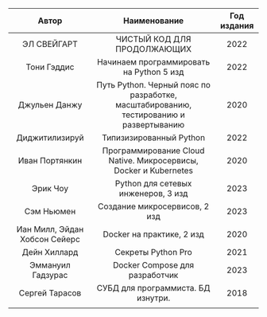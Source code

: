|             Автор             |                                     Наименование                                      | Год издания |
|:-----------------------------:|:-------------------------------------------------------------------------------------:|:-----------:|
|          ЭЛ СВЕЙГАРТ          |                              ЧИСТЫЙ КОД ДЛЯ ПРОДОЛЖАЮЩИХ                              |    2022     |
|          Тони Гэддис          |                       Начинаем программировать на Python 5 изд                        |    2022     |
 |         Джульен Данжу         | Путь Pythoп. Черный пояс по разработке, масштабированию, тестированию и развертыванию |    2020     |
|        Диджитилизируй         |                                Типизизированный Python                                |    2022     |
|        Иван Портянкин         |           Программирование Cloud Native. Микросервисы, Docker и Kubernetes            |    2020     |
|           Эрик Чоу            |                          Python для сетевых инженеров, 3 изд                          |    2023     |
|          Сэм Ньюмен           |                             Создание микросервисов, 2 изд                             |    2023     |
| Иан Милл, Эйдан Хобсон Сейерс |                               Docker на практике, 2 изд                               |    2020     |
|         Дейн Хиллард          |                                  Секреты Python Pro                                   |    2021     |
|       Эммануил Гадзурас       |                            Docker Compose для разработчик                             |    2023     |
|        Сергей Тарасов         |                          СУБД для программиста. БД изнутри.                           |    2018     |
||||



